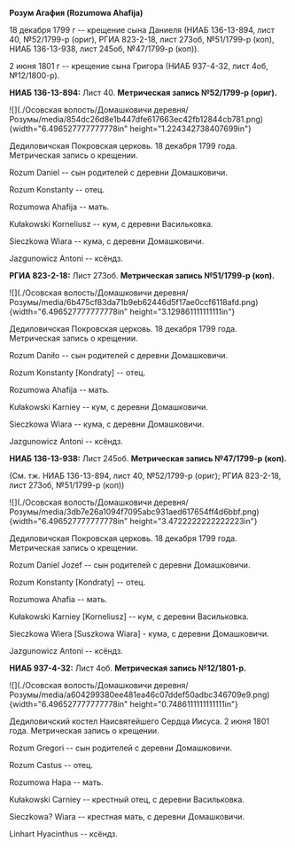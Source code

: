 **Розум Агафия (Rozumowa Ahafija)**

18 декабря 1799 г -- крещение сына Даниеля (НИАБ 136-13-894, лист 40,
№52/1799-р (ориг), РГИА 823-2-18, лист 273об, №51/1799-р (коп), НИАБ
136-13-938, лист 245об, №47/1799-р (коп)).

2 июня 1801 г -- крещение сына Григора (НИАБ 937-4-32, лист 4об,
№12/1800-р).

**НИАБ 136-13-894:** Лист 40. **Метрическая запись №52/1799-р (ориг).**

![](./Осовская волость/Домашковичи деревня/Розумы/media/854dc26d8e1b447dfe617663ec42fb12844cb781.png){width="6.496527777777778in"
height="1.224342738407699in"}

Дедиловичская Покровская церковь. 18 декабря 1799 года. Метрическая
запись о крещении.

Rozum Daniel -- сын родителей с деревни Домашковичи.

Rozum Konstanty -- отец.

Rozumowa Ahafija -- мать.

Kułakowski Korneliusz -- кум, с деревни Васильковка.

Sieczkowa Wiara -- кума, с деревни Домашковичи.

Jazgunowicz Antoni -- ксёндз.

**РГИА 823-2-18:** Лист 273об. **Метрическая запись №51/1799-р (коп).**

![](./Осовская волость/Домашковичи деревня/Розумы/media/6b475cf83da71b9eb62446d5f17ae0ccf6118afd.png){width="6.496527777777778in"
height="3.129861111111111in"}

Дедиловичская Покровская церковь. 18 декабря 1799 года. Метрическая
запись о крещении.

Rozum Daniło -- сын родителей с деревни Домашковичи.

Rozum Konstanty \[Kondraty\] -- отец.

Rozumowa Ahafija -- мать.

Kułakowski Karniey -- кум, с деревни Домашковичи.

Sieczkowa Wiara -- кума, с деревни Домашковичи.

Jazgunowicz Antoni -- ксёндз.

**НИАБ 136-13-938:** Лист 245об. **Метрическая запись №47/1799-р
(коп).**

(См. тж. НИАБ 136-13-894, лист 40, №52/1799-р (ориг); РГИА 823-2-18,
лист 273об, №51/1799-р (коп))

![](./Осовская волость/Домашковичи деревня/Розумы/media/3db7e26a1094f7095abc931aed617654ff4d6bbf.png){width="6.496527777777778in"
height="3.4722222222222223in"}

Дедиловичская Покровская церковь. 18 декабря 1799 года. Метрическая
запись о крещении.

Rozum Daniel Jozef -- сын родителей с деревни Домашковичи.

Rozum Konstanty \[Kondraty\] -- отец.

Rozumowa Ahafia -- мать.

Kułakowski Karniey \[Korneliusz\] -- кум, с деревни Васильковка.

Sieczkowa Wiera \[Suszkowa Wiara\] - кума, с деревни Домашковичи.

Jazgunowicz Antoni -- ксёндз.

**НИАБ 937-4-32:** Лист 4об. **Метрическая запись №12/1801-р.**

![](./Осовская волость/Домашковичи деревня/Розумы/media/a604299380ee481ea46c07ddef50adbc346709e9.png){width="6.496527777777778in"
height="0.7486111111111111in"}

Дедиловичский костел Наисвятейшего Сердца Иисуса. 2 июня 1801 года.
Метрическая запись о крещении.

Rozum Gregori -- сын родителей с деревни Домашковичи.

Rozum Castus -- отец.

Rozumowa Hapa -- мать.

Kułakowski Carniey -- крестный отец, с деревни Васильковка.

Sieczkowa? Wiara -- крестная мать, с деревни Домашковичи.

Linhart Hyacinthus -- ксёндз.
